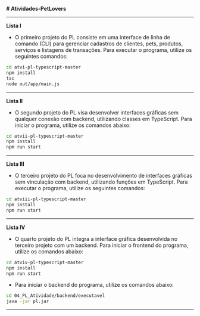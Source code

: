 **# Atividades-PetLovers**
________________________________________________________________________________________________________________________________________________________________________________
**Lista I**
- O primeiro projeto do PL consiste em uma interface de linha de comando (CLI) para gerenciar cadastros de clientes, pets, produtos, serviços e listagens de transações.
Para executar o programa, utilize os seguintes comandos:

```bash
cd atvi-pl-typescript-master
npm install
tsc
node out/app/main.js
```
________________________________________________________________________________________________________________________________________________________________________________
**Lista II**
- O segundo projeto do PL visa desenvolver interfaces gráficas sem qualquer conexão com backend, utilizando classes em TypeScript.
Para iniciar o programa, utilize os comandos abaixo:

```bash
cd atvii-pl-typescript-master
npm install
npm run start
```
________________________________________________________________________________________________________________________________________________________________________________
**Lista III**
- O terceiro projeto do PL foca no desenvolvimento de interfaces gráficas sem vinculação com backend, utilizando funções em TypeScript.
Para executar o programa, utilize os seguintes comandos:

```bash
cd atviii-pl-typescript-master
npm install
npm run start
```
________________________________________________________________________________________________________________________________________________________________________________
**Lista IV**
- O quarto projeto do PL integra a interface gráfica desenvolvida no terceiro projeto com um backend.
Para iniciar o frontend do programa, utilize os comandos abaixo:

```bash
cd atviv-pl-typescript-master
npm install
npm run start
```

- Para iniciar o backend do programa, utilize os comandos abaixo:

```bash
cd 04_PL_Atividade/backend/executavel
java -jar pl.jar
```
________________________________________________________________________________________________________________________________________________________________________________
